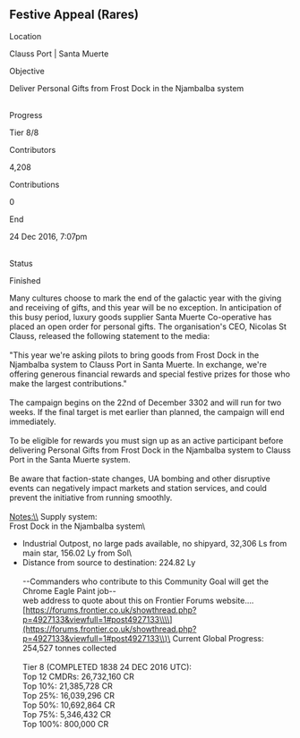 ## Festive Appeal (Rares)

Location

Clauss Port \| Santa Muerte

Objective

Deliver Personal Gifts from Frost Dock in the Njambalba system

\
Progress

Tier 8/8

Contributors

4,208

Contributions

0

End

24 Dec 2016, 7:07pm

\
Status

Finished

Many cultures choose to mark the end of the galactic year with the
giving and receiving of gifts, and this year will be no exception. In
anticipation of this busy period, luxury goods supplier Santa Muerte
Co-operative has placed an open order for personal gifts. The
organisation\'s CEO, Nicolas St Clauss, released the following statement
to the media:\
\
"This year we\'re asking pilots to bring goods from Frost Dock in the
Njambalba system to Clauss Port in Santa Muerte. In exchange, we\'re
offering generous financial rewards and special festive prizes for those
who make the largest contributions."\
\
The campaign begins on the 22nd of December 3302 and will run for two
weeks. If the final target is met earlier than planned, the campaign
will end immediately.\
\
To be eligible for rewards you must sign up as an active participant
before delivering Personal Gifts from Frost Dock in the Njambalba system
to Clauss Port in the Santa Muerte system.\
\
Be aware that faction-state changes, UA bombing and other disruptive
events can negatively impact markets and station services, and could
prevent the initiative from running smoothly.\
\
[Notes:\\\\](Notes:\\) Supply system:\
Frost Dock in the Njambalba system\
- Industrial Outpost, no large pads available, no shipyard, 32,306 Ls
from main star, 156.02 Ly from Sol\
- Distance from source to destination: 224.82 Ly\
\
--Commanders who contribute to this Community Goal will get the Chrome
Eagle Paint job--\
web address to quote about this on Frontier Forums website....\
[https://forums.frontier.co.uk/showthread.php?p=4927133&viewfull=1#post4927133\\\\](https://forums.frontier.co.uk/showthread.php?p=4927133&viewfull=1#post4927133\\)\
Current Global Progress: 254,527 tonnes collected\
\
Tier 8 (COMPLETED 1838 24 DEC 2016 UTC):\
Top 12 CMDRs: 26,732,160 CR\
Top 10%: 21,385,728 CR\
Top 25%: 16,039,296 CR\
Top 50%: 10,692,864 CR\
Top 75%: 5,346,432 CR\
Top 100%: 800,000 CR
